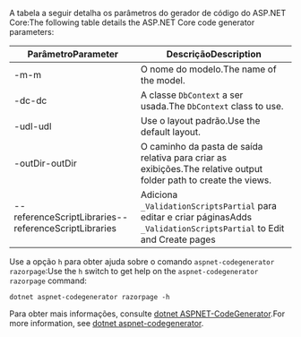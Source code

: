 <a name="codegenerator"></a> <span data-ttu-id="27700-101">A tabela a seguir detalha os parâmetros do gerador de código do ASP.NET Core:</span><span class="sxs-lookup"><span data-stu-id="27700-101">The following table details the ASP.NET Core code generator parameters:</span></span>

| <span data-ttu-id="27700-102">Parâmetro</span><span class="sxs-lookup"><span data-stu-id="27700-102">Parameter</span></span>               | <span data-ttu-id="27700-103">Descrição</span><span class="sxs-lookup"><span data-stu-id="27700-103">Description</span></span>|
| ----------------- | ------------ |
| <span data-ttu-id="27700-104">-m</span><span class="sxs-lookup"><span data-stu-id="27700-104">-m</span></span>  | <span data-ttu-id="27700-105">O nome do modelo.</span><span class="sxs-lookup"><span data-stu-id="27700-105">The name of the model.</span></span> |
| <span data-ttu-id="27700-106">-dc</span><span class="sxs-lookup"><span data-stu-id="27700-106">-dc</span></span>  | <span data-ttu-id="27700-107">A classe `DbContext` a ser usada.</span><span class="sxs-lookup"><span data-stu-id="27700-107">The `DbContext` class to use.</span></span> |
| <span data-ttu-id="27700-108">-udl</span><span class="sxs-lookup"><span data-stu-id="27700-108">-udl</span></span> | <span data-ttu-id="27700-109">Use o layout padrão.</span><span class="sxs-lookup"><span data-stu-id="27700-109">Use the default layout.</span></span> |
| <span data-ttu-id="27700-110">-outDir</span><span class="sxs-lookup"><span data-stu-id="27700-110">-outDir</span></span> | <span data-ttu-id="27700-111">O caminho da pasta de saída relativa para criar as exibições.</span><span class="sxs-lookup"><span data-stu-id="27700-111">The relative output folder path to create the views.</span></span> |
| <span data-ttu-id="27700-112">--referenceScriptLibraries</span><span class="sxs-lookup"><span data-stu-id="27700-112">--referenceScriptLibraries</span></span> | <span data-ttu-id="27700-113">Adiciona `_ValidationScriptsPartial` para editar e criar páginas</span><span class="sxs-lookup"><span data-stu-id="27700-113">Adds `_ValidationScriptsPartial` to Edit and Create pages</span></span> |

<span data-ttu-id="27700-114">Use a opção `h` para obter ajuda sobre o comando `aspnet-codegenerator razorpage`:</span><span class="sxs-lookup"><span data-stu-id="27700-114">Use the `h` switch to get help on the `aspnet-codegenerator razorpage` command:</span></span>

```dotnetcli
dotnet aspnet-codegenerator razorpage -h
```

<span data-ttu-id="27700-115">Para obter mais informações, consulte [dotnet ASPNET-CodeGenerator](xref:fundamentals/tools/dotnet-aspnet-codegenerator).</span><span class="sxs-lookup"><span data-stu-id="27700-115">For more information, see [dotnet aspnet-codegenerator](xref:fundamentals/tools/dotnet-aspnet-codegenerator).</span></span>
